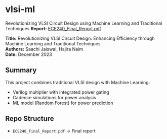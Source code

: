 # vlsi-ml
Revolutionizing VLSI Circuit Design using Machine Learning and Traditional Techniques
**Report:** [ECE240_Final_Report.pdf](./ECE240_Final_Report.pdf)

**Title:** Revolutionizing VLSI Circuit Design: Enhancing Efficiency through Machine Learning and Traditional Techniques  
**Authors:** Saachi Jaiswal, Hajira Naim  
**Date:** December 2023

## Summary
This project combines traditional VLSI design with Machine Learning:
- Verilog multiplier with integrated power gating
- Cadence simulations for power analysis
- ML model (Random Forest) for power prediction

## Repo Structure
- `ECE240_Final_Report.pdf` → Final report
